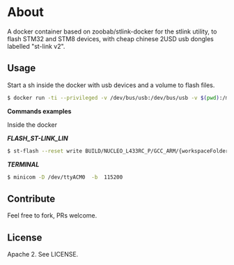 # About

A docker container based on   zoobab/stlink-docker  for the stlink utility, to flash STM32 and STM8 devices, with cheap chinese 2USD usb dongles labelled "st-link v2".


## Usage

Start a sh inside the docker with usb devices and a volume to flash files.

```bash
$ docker run -ti --privileged -v /dev/bus/usb:/dev/bus/usb -v $(pwd):/mbed:cached altefe4/docker-stlink-tools:0.2 sh
```

**Commands examples**

Inside the docker

***FLASH_ST-LINK_LIN***
```bash
$ st-flash --reset write BUILD/NUCLEO_L433RC_P/GCC_ARM/{workspaceFolderBasename}.bin  0x8000000 && echo BUILD and FLASH DONE
```

***TERMINAL***
```bash
$ minicom -D /dev/ttyACM0  -b  115200
```

## Contribute

Feel free to fork, PRs welcome.

## License

Apache 2. See LICENSE.
